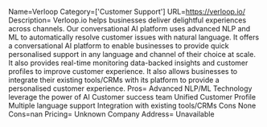 Name=Verloop
Category=['Customer Support']
URL=https://verloop.io/
Description= Verloop.io helps businesses deliver delightful experiences across channels. Our conversational AI platform uses advanced NLP and ML to automatically resolve customer issues with natural language. It offers a conversational AI platform to enable businesses to provide quick personalised support in any language and channel of their choice at scale. It also provides real-time monitoring data-backed insights and customer profiles to improve customer experience. It also allows businesses to integrate their existing tools/CRMs with its platform to provide a personalised customer experience. 
Pros= Advanced NLP/ML Technology leverage the power of AI Customer success team Unified Customer Profile Multiple language support Integration with existing tools/CRMs Cons None 
Cons=nan
Pricing= Unknown
Company Address= Unavailable
